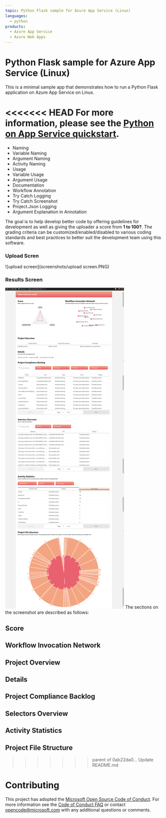 ```yaml
---
topic: Python Flask sample for Azure App Service (Linux)
languages:
  - python
products:
  - Azure App Service
  - Azure Web Apps
---
```


# Python Flask sample for Azure App Service (Linux)

This is a minimal sample app that demonstrates how to run a Python Flask application on Azure App Service on Linux.

<<<<<<< HEAD
For more information, please see the [Python on App Service quickstart](https://docs.microsoft.com/en-us/azure/app-service/containers/quickstart-python).
=======
- Naming
- Variable Naming
- Argument Naming
- Activity Naming
- Usage
- Variable Usage
- Argument Usage
- Documentation
- Workflow Annotation
- Try Catch Logging
- Try Catch Screenshot
- Project.Json Logging
- Argument Explanation in Annotation 

The goal is to help develop better code by offering guidelines for development as well as giving the uploader a score from **1 to 100?**. The grading criteria can be customized/enabled/disabled to various coding standards and best practices to better suit the development team using this software. 

### Upload Scren
![upload screen](screenshots/upload screen.PNG)

### Results Screen
![results screen](screenshots/super-screenshot.jpg)
The sections on the screenshot are described as follows:

## Score
## Workflow Invocation Network
## Project Overview
## Details
## Project Compliance Backlog
## Selectors Overview
## Activity Statistics
## Project File Structure
>>>>>>> parent of 0ab22da0... Update README.md

# Contributing

This project has adopted the [Microsoft Open Source Code of Conduct](https://opensource.microsoft.com/codeofconduct/). For more information see the [Code of Conduct FAQ](https://opensource.microsoft.com/codeofconduct/faq/) or contact [opencode@microsoft.com](mailto:opencode@microsoft.com) with any additional questions or comments.
